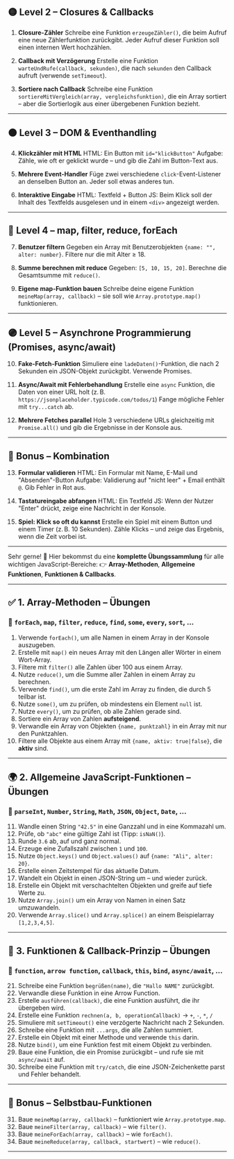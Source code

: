 ## 🟡 **Level 2 – Closures & Callbacks**

1. **Closure-Zähler**
   Schreibe eine Funktion `erzeugeZähler()`, die beim Aufruf eine neue Zählerfunktion zurückgibt. Jeder Aufruf dieser Funktion soll einen internen Wert hochzählen.

2. **Callback mit Verzögerung**
   Erstelle eine Funktion `warteUndRufe(callback, sekunden)`, die nach `sekunden` den Callback aufruft (verwende `setTimeout`).

3. **Sortiere nach Callback**
   Schreibe eine Funktion `sortiereMitVergleich(array, vergleichsfunktion)`, die ein Array sortiert – aber die Sortierlogik aus einer übergebenen Funktion bezieht.

---

## 🟠 **Level 3 – DOM & Eventhandling**

4. **Klickzähler mit HTML**
   HTML: Ein Button mit `id="klickButton"`
   Aufgabe: Zähle, wie oft er geklickt wurde – und gib die Zahl im Button-Text aus.

5. **Mehrere Event-Handler**
   Füge zwei verschiedene `click`-Event-Listener an denselben Button an. Jeder soll etwas anderes tun.

6. **Interaktive Eingabe**
   HTML: Textfeld + Button
   JS: Beim Klick soll der Inhalt des Textfelds ausgelesen und in einem `<div>` angezeigt werden.

---

## 🔵 **Level 4 – map, filter, reduce, forEach**

7. **Benutzer filtern**
   Gegeben ein Array mit Benutzerobjekten `{name: "", alter: number}`.
   Filtere nur die mit Alter ≥ 18.

8. **Summe berechnen mit reduce**
   Gegeben: `[5, 10, 15, 20]`.
   Berechne die Gesamtsumme mit `reduce()`.

9. **Eigene map-Funktion bauen**
   Schreibe deine eigene Funktion `meineMap(array, callback)` – sie soll wie `Array.prototype.map()` funktionieren.

---

## 🟣 **Level 5 – Asynchrone Programmierung (Promises, async/await)**

10. **Fake-Fetch-Funktion**
    Simuliere eine `ladeDaten()`-Funktion, die nach 2 Sekunden ein JSON-Objekt zurückgibt. Verwende Promises.

11. **Async/Await mit Fehlerbehandlung**
    Erstelle eine `async` Funktion, die Daten von einer URL holt (z. B. `https://jsonplaceholder.typicode.com/todos/1`)
    Fange mögliche Fehler mit `try...catch` ab.

12. **Mehrere Fetches parallel**
    Hole 3 verschiedene URLs gleichzeitig mit `Promise.all()` und gib die Ergebnisse in der Konsole aus.

---

## 🔴 **Bonus – Kombination**

13. **Formular validieren**
    HTML: Ein Formular mit Name, E-Mail und "Absenden"-Button
    Aufgabe: Validierung auf "nicht leer" + Email enthält `@`. Gib Fehler in Rot aus.

14. **Tastatureingabe abfangen**
    HTML: Ein Textfeld
    JS: Wenn der Nutzer "Enter" drückt, zeige eine Nachricht in der Konsole.

15. **Spiel: Klick so oft du kannst**
    Erstelle ein Spiel mit einem Button und einem Timer (z. B. 10 Sekunden).
    Zähle Klicks – und zeige das Ergebnis, wenn die Zeit vorbei ist.

---
Sehr gerne! 💪
Hier bekommst du eine **komplette Übungssammlung** für alle wichtigen JavaScript-Bereiche:
👉 **Array-Methoden**, **Allgemeine Funktionen**, **Funktionen & Callbacks**.

---

## ✅ 1. **Array-Methoden – Übungen**

### 📌 `forEach`, `map`, `filter`, `reduce`, `find`, `some`, `every`, `sort`, ...

1. Verwende `forEach()`, um alle Namen in einem Array in der Konsole auszugeben.
2. Erstelle mit `map()` ein neues Array mit den Längen aller Wörter in einem Wort-Array.
3. Filtere mit `filter()` alle Zahlen über 100 aus einem Array.
4. Nutze `reduce()`, um die Summe aller Zahlen in einem Array zu berechnen.
5. Verwende `find()`, um die erste Zahl im Array zu finden, die durch 5 teilbar ist.
6. Nutze `some()`, um zu prüfen, ob mindestens ein Element `null` ist.
7. Nutze `every()`, um zu prüfen, ob alle Zahlen gerade sind.
8. Sortiere ein Array von Zahlen **aufsteigend**.
9. Verwandle ein Array von Objekten `{name, punktzahl}` in ein Array mit nur den Punktzahlen.
10. Filtere alle Objekte aus einem Array mit `{name, aktiv: true|false}`, die **aktiv** sind.

---

## 🌍 2. **Allgemeine JavaScript-Funktionen – Übungen**

### 📌 `parseInt`, `Number`, `String`, `Math`, `JSON`, `Object`, `Date`, ...

11. Wandle einen String `"42.5"` in eine Ganzzahl und in eine Kommazahl um.
12. Prüfe, ob `"abc"` eine gültige Zahl ist (Tipp: `isNaN()`).
13. Runde `3.6` ab, auf und ganz normal.
14. Erzeuge eine Zufallszahl zwischen `1` und `100`.
15. Nutze `Object.keys()` und `Object.values()` auf `{name: "Ali", alter: 20}`.
16. Erstelle einen Zeitstempel für das aktuelle Datum.
17. Wandelt ein Objekt in einen JSON-String um – und wieder zurück.
18. Erstelle ein Objekt mit verschachtelten Objekten und greife auf tiefe Werte zu.
19. Nutze `Array.join()` um ein Array von Namen in einen Satz umzuwandeln.
20. Verwende `Array.slice()` und `Array.splice()` an einem Beispielarray `[1,2,3,4,5]`.

---

## 🔁 3. **Funktionen & Callback-Prinzip – Übungen**

### 📌 `function`, `arrow function`, `callback`, `this`, `bind`, `async/await`, ...

21. Schreibe eine Funktion `begrüßen(name)`, die `"Hallo NAME"` zurückgibt.
22. Verwandle diese Funktion in eine Arrow Function.
23. Erstelle `ausführen(callback)`, die eine Funktion ausführt, die ihr übergeben wird.
24. Erstelle eine Funktion `rechnen(a, b, operationCallback)` → `+`, `-`, `*`, `/`
25. Simuliere mit `setTimeout()` eine verzögerte Nachricht nach 2 Sekunden.
26. Schreibe eine Funktion mit `...args`, die alle Zahlen summiert.
27. Erstelle ein Objekt mit einer Methode und verwende `this` darin.
28. Nutze `bind()`, um eine Funktion fest mit einem Objekt zu verbinden.
29. Baue eine Funktion, die ein Promise zurückgibt – und rufe sie mit `async/await` auf.
30. Schreibe eine Funktion mit `try/catch`, die eine JSON-Zeichenkette parst und Fehler behandelt.

---

## 🧠 Bonus – Selbstbau-Funktionen

31. Baue `meineMap(array, callback)` – funktioniert wie `Array.prototype.map`.
32. Baue `meineFilter(array, callback)` – wie `filter()`.
33. Baue `meineForEach(array, callback)` – wie `forEach()`.
34. Baue `meineReduce(array, callback, startwert)` – wie `reduce()`.

---